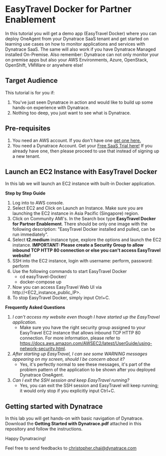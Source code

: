 # EasyTravel Docker for Partner Enablement
In this tutorial you will get a demo app (EasyTravel Docker) where you can deploy OneAgent from your Dynatrace SaaS tenant and get started on learning use cases on how to monitor applications and services with Dynatrace SaaS. The same will also work if you have Dynatrace Managed installed On-Premise. Also remember: Dynatrace can not only monitor your on premise apps but also your AWS Environments, Azure, OpenStack, OpenShift, VMWare or anywhere else!

## Target Audience
This tutorial is for you if:
1. You've just seen Dynatrace in action and would like to build up some hands-on experience with Dynatrace.
2. Nothing too deep, you just want to see what is Dynatrace.

## Pre-requisites
1. You need an AWS account. If you don't have one [get one here.](https://aws.amazon.com/)
2. You need a Dynatrace Account. Get your [Free SaaS Trial here!](http://bit.ly/dtsaastrial) If you already have one, then please proceed to use that instead of signing up a new tenant.

## Launch an EC2 Instance with EasyTravel Docker
In this lab we will launch an EC2 instance with built-in Docker application.

**Step by Step Guide**
1. Log into to AWS console.
2. Select EC2 and Click on Launch an Instance. Make sure you are launching the EC2 instance in Asia Pacific (Singapore) region.
3. Click on Community AMI's. In the Search box type **EasyTravel Docker for Partner Enablement**. There should be only one image with the following description: "EasyTravel Docker installed and pulled, can be run immediately".
4. Select **t2.medium** instance type, explore the options and launch the EC2 instance. **IMPORTANT: Please create a Security Group to allow inbound TCP HTTP 80 connection or else you can't access EasyTravel website!**
5. SSH into the EC2 instance, login with username: perform, password: perform
6. Use the following commands to start EasyTravel Docker
   - cd easyTravel-Docker/
   - docker-compose up
7. Now you can access EasyTravel Web UI via http://<EC2_instance_public_IP>.
8. To stop EasyTravel Docker, simply input Ctrl+C.

**Frequently Asked Questions**
1. *I can't access my website even though I have started up the EasyTravel application.*
   - Make sure you have the right security group assigned to your EasyTravel EC2 instance that allows inbound TCP HTTP 80 connection. For more information, please refer to https://docs.aws.amazon.com/AWSEC2/latest/UserGuide/using-network-security.html.
2. *After starting up EasyTravel, I can see some WARNING messages appearing on my screen, should I be concern about it?*
   - Yes, it's perfectly normal to see these messages, it's part of the problem pattern of the application to be shown after you deployed Dynatrace OneAgent.
3. *Can I exit the SSH session and keep EasyTravel running?*
   - Yes, you can exit the SSH session and EasyTravel will keep running; it would only stop if you explicitly input Ctrl+C.

## Getting started with Dynatrace
In this lab you will get hands-on with basic navigation of Dynatrace. Download the **Getting Started with Dynatrace.pdf** attached in this repository and follow the instructions.

Happy Dynatracing!

Feel free to send feedbacks to christopher.chai@dynatrace.com
